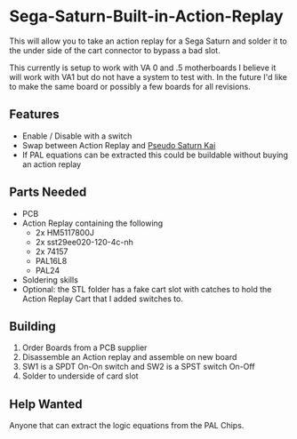 
# Sega-Saturn-Built-in-Action-Replay

This will allow you to take an action replay for a Sega Saturn and solder it to the under side of the cart connector to bypass a bad slot.

This currently is setup to work with VA 0 and .5 motherboards I believe it will work with VA1 but do not have a system to test with. In the future I'd like to make the same board or possibly a few boards for all revisions.


## Features

- Enable / Disable with a switch
- Swap between Action Replay and [Pseudo Saturn Kai](https://ppcenter.webou.net/pskai/)
- If PAL equations can be extracted this could be buildable without buying an action replay 

## Parts Needed

- PCB
- Action Replay containing the following
    - 2x HM5117800J
    - 2x sst29ee020-120-4c-nh
    - 2x 74157
    - PAL16L8 
    - PAL24
- Soldering skills
- Optional: the STL folder has a fake cart slot with catches to hold the Action Replay Cart that I added switches to.

## Building

1. Order Boards from a PCB supplier
2. Disassemble an Action replay and assemble on new board
3. SW1 is a SPDT On-On switch and SW2 is a SPST switch On-Off
4. Solder to underside of card slot

## Help Wanted

 Anyone that can extract the logic equations from the PAL Chips.
